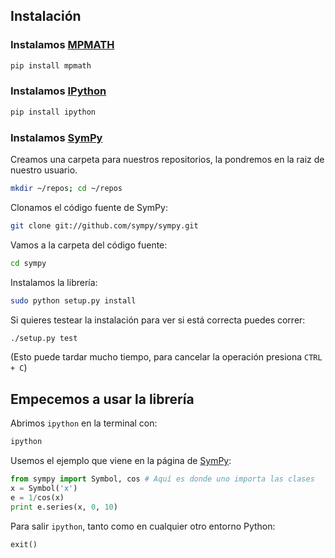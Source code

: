 ## Instalación


### Instalamos [MPMATH](https://github.com/fredrik-johansson/mpmath)
```sh
pip install mpmath
```


### Instalamos [IPython](https://github.com/sympy/sympy)
```sh
pip install ipython
```


### Instalamos [SymPy](https://github.com/sympy/sympy)

Creamos una carpeta para nuestros repositorios, la pondremos en la raiz de nuestro usuario.
```sh
mkdir ~/repos; cd ~/repos
```

Clonamos el código fuente de SymPy:
```sh
git clone git://github.com/sympy/sympy.git
```

Vamos a la carpeta del código fuente:
```sh
cd sympy
```

Instalamos la librería:
```sh
sudo python setup.py install
```

Si quieres testear la instalación para ver si está correcta puedes correr:
```sh
./setup.py test
```
(Esto puede tardar mucho tiempo, para cancelar la operación presiona `CTRL + C`)

## Empecemos a usar la librería
Abrimos `ipython` en la terminal con:
```sh
ipython
```
Usemos el ejemplo que viene en la página de [SymPy](https://github.com/sympy/sympy):
```python
from sympy import Symbol, cos # Aquí es donde uno importa las clases
x = Symbol('x')
e = 1/cos(x)
print e.series(x, 0, 10)
```

Para salir `ipython`, tanto como en cualquier otro entorno Python:
```python
exit()
```

